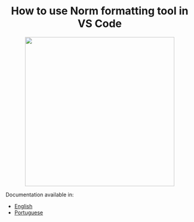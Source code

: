 <h1 align="center">How to use Norm formatting tool in VS Code</h1>

<p align="center">
  <img src="https://camo.githubusercontent.com/3c5ef6847692afcbd3f616b585b58b54e6669ae4370b6b3283cdc12ed6430d60/68747470733a2f2f6269746275636b65742e6f72672f6c6966746368616d70696f6e2f636f6c6f72697365642d6e6f726d696e657474652f7261772f373363383939633265636431646561366431666464326338363663306330336138353031333565302f696d67732f6d61696e2e706e67" width="400">
</p>

<p align="">
  Documentation available in:

- [English](docs/README_en.md)
- [Portuguese](docs/README_pt.md)

</p>
